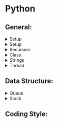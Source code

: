 # Python

## General:

<details>
<summary>Setup</summary>

- Installing Python 3.7:

- Make a python file executable:
  - Set the process to interpret our scripts by setting a **shebang** at the top of the *.py* file: `#!/usr/bin/env python3.7`
  - In the terminal, run the command: `$ chmod +x file_name.py`
  - In the terminal, run our python code by: `$ .\fileName.py`
- Adding scripts to our `$PATH`:
  - Create a folder where reusable modules (scripts) are stored
  - Add this folder to the $PATH in our `.bashrc`
  - E.g. `export PATH=$PATH:$HOME/bin`

</details>

<details>
<summary>Setup</summary>

</details>

<details>
<summary>Recursion</summary>

- Recursion depth default limit is rather low
- To raise it: `sys.setrecursionlimit(10**7)`
- To take advantage of bigger stack, we have to launch a new thread (see thread)
- Python doesn't support **tail-call optimization**
- For more details:
    - Python doc [Set Recusion Limit](https://docs.python.org/3.7/library/sys.html#sys.getrecursionlimit)
    - [Tail Recursion](https://chrispenner.ca/posts/python-tail-recursion)

</details>

<details>
<summary>Class</summary>

- Have multiple constructors?
  - Add a tuple of anonymous arguments: #args
  - Add a dictionary of named arguments: #kwargs
  - Define `__init__` method as: 
    -     class MyClass():
            def __init__(self, *args, **kwargs):
              self.attr1 = kwargs.get('arg1',self.attr1)
              self.attr2 = kwargs.get('arg2',self.attr2)
  - Instanciate `MyClass` with different arguments:
    -     c1 = MyClass(arg1=5)
          c2 = MyClass(arg2="5")
  - E.g., 
    - let's define a function `f` as:
    -     def f(*args, **kwargs):
            print 'args: ', args, ' kwargs: ', kwargs
          
          >>> f('a')
          args:  ('a',)  kwargs:  {}
          >>> f(ar='a')
          args:  ()  kwargs:  {'ar': 'a'}
          >>> f(1,2,param=3)
          args:  (1, 2)  kwargs:  {'param': 3}
  - For more details about [calls](https://docs.python.org/3/reference/expressions.html#calls)

</details>

<details>
<summary>Strings</summary>

- String object is **immutable**: 
  - An immutable object can't be changed
  - Each time a string is assigned to a variable a new object is created in memory to represent the new value
- String concatenation:
  - To use a list of texts to append to 
  - To use join to convert the list to a string
  -     E.g. 1:
        ''.join(["char" for _ in range(2000)])
  -     E.g. 2:
        text_list = []
        for _ in range(2000):
          text_list.append("char")
        return ''.join(text_list)
  - For more [details](https://waymoot.org/home/python_string/)

</details>

<details>
<summary>Thread</summary>

- Library: threading
- Launch a new thread:
  -     threading.Thread(target=worker).start()
- Set the size of the thread stack:
  -     threading.stack_size(2**27)

</details>

## Data Structure:

<details>
<summary>Queue</summary>

</details>

<details>
<summary>Stack</summary>

</details>

## Coding Style:  
 
